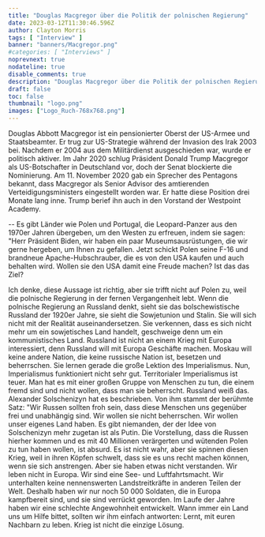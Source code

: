 ```yaml
---
title: "Douglas Macgregor über die Politik der polnischen Regierung"
date: 2023-03-12T11:30:46.596Z
author: Clayton Morris
tags: [ "Interview" ]
banner: "banners/Macgregor.png"
#categories: [ "Interviews" ]
noprevnext: true
nodateline: true
disable_comments: true
description: "Douglas Macgregor über die Politik der polnischen Regierung."
draft: false
toc: false
thumbnail: "logo.png"
images: ["Logo_Ruch-768x768.png"]
---
```

Douglas Abbott Macgregor ist ein pensionierter Oberst der US-Armee und Staatsbeamter. Er trug zur US-Strategie während der Invasion des Irak 2003 bei. Nachdem er 2004 aus dem Militärdienst ausgeschieden war, wurde er politisch aktiver. Im Jahr 2020 schlug Präsident Donald Trump Macgregor als US-Botschafter in Deutschland vor, doch der Senat blockierte die Nominierung. Am 11. November 2020 gab ein Sprecher des Pentagons bekannt, dass Macgregor als Senior Advisor des amtierenden Verteidigungsministers eingestellt worden war. Er hatte diese Position drei Monate lang inne. Trump berief ihn auch in den Vorstand der Westpoint Academy.


-- Es gibt Länder wie Polen und Portugal, die Leopard-Panzer aus den 1970er Jahren übergeben, um den Westen zu erfreuen, indem sie sagen: "Herr Präsident Biden, wir haben ein paar Museumsausrüstungen, die wir gerne hergeben, um Ihnen zu gefallen. Jetzt schickt Polen seine F-16 und brandneue Apache-Hubschrauber, die es von den USA kaufen und auch behalten wird. Wollen sie den USA damit eine Freude machen? Ist das das Ziel?


Ich denke, diese Aussage ist richtig, aber sie trifft nicht auf Polen zu, weil die polnische Regierung in der fernen Vergangenheit lebt. Wenn die polnische Regierung an Russland denkt, sieht sie das bolschewistische Russland der 1920er Jahre, sie sieht die Sowjetunion und Stalin. Sie will sich nicht mit der Realität auseinandersetzen. Sie verkennen, dass es sich nicht mehr um ein sowjetisches Land handelt, geschweige denn um ein kommunistisches Land. Russland ist nicht an einem Krieg mit Europa interessiert, denn Russland will mit Europa Geschäfte machen. Moskau will keine andere Nation, die keine russische Nation ist, besetzen und beherrschen. Sie lernen gerade die große Lektion des Imperialismus. Nun, Imperialismus funktioniert nicht sehr gut. Territorialer Imperialismus ist teuer. Man hat es mit einer großen Gruppe von Menschen zu tun, die einem fremd sind und nicht wollen, dass man sie beherrscht. Russland weiß das. Alexander Solschenizyn hat es beschrieben. Von ihm stammt der berühmte Satz: "Wir Russen sollten froh sein, dass diese Menschen uns gegenüber frei und unabhängig sind. Wir wollen sie nicht beherrschen. Wir wollen unser eigenes Land haben. Es gibt niemanden, der der Idee von Solschenizyn mehr zugetan ist als Putin. Die Vorstellung, dass die Russen hierher kommen und es mit 40 Millionen verärgerten und wütenden Polen zu tun haben wollen, ist absurd. Es ist nicht wahr, aber sie spinnen diesen Krieg, weil in ihren Köpfen schwelt, dass sie es uns recht machen können, wenn sie sich anstrengen. Aber sie haben etwas nicht verstanden. Wir leben nicht in Europa. Wir sind eine See- und Luftfahrtsmacht. Wir unterhalten keine nennenswerten Landstreitkräfte in anderen Teilen der Welt. Deshalb haben wir nur noch 50 000 Soldaten, die in Europa kampfbereit sind, und sie sind verrückt geworden. Im Laufe der Jahre haben wir eine schlechte Angewohnheit entwickelt. Wann immer ein Land uns um Hilfe bittet, sollten wir ihm einfach antworten: Lernt, mit euren Nachbarn zu leben. Krieg ist nicht die einzige Lösung.
